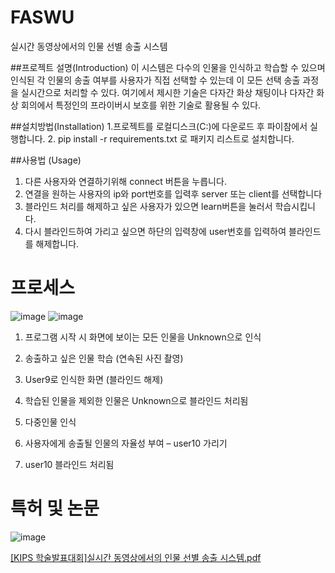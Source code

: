 # FASWU
실시간 동영상에서의 인물 선별 송출 시스템

##프로젝트 설명(Introduction)
이 시스템은 다수의 인물을 인식하고 학습할 수 있으며 인식된 각 인물의 송출 여부를 사용자가 직접 선택할 수 있는데 이 모든 선택 송출 과정을 실시간으로 처리할 수 있다. 여기에서 제시한 기술은 다자간 화상 채팅이나 다자간 화상 회의에서 특정인의 프라이버시 보호를 위한 기술로 활용될 수 있다.

##설치방법(Installation)
1.프로젝트를 로컬디스크(C:)에 다운로드 후 파이참에서 실행합니다.
2. pip install -r requirements.txt 로 패키지 리스트로 설치합니다. 

##사용법 (Usage)
1. 다른 사용자와 연결하기위해 connect 버튼을 누릅니다.
2. 연결을 원하는 사용자의 ip와 port번호를 입력후 server 또는 client를 선택합니다
3. 블라인드 처리를 해제하고 싶은 사용자가 있으면 learn버튼을 눌러서 학습시킵니다.
4. 다시 블라인드하여 가리고 싶으면 하단의 입력창에 user번호를 입력하여 블라인드를 해제합니다.

# 프로세스
![image](https://user-images.githubusercontent.com/51011817/137945630-36520328-8e7c-44a5-9d7e-d34e4c27aa0b.png)
![image](https://user-images.githubusercontent.com/51011817/137945789-af871212-20ea-4d3e-af4c-3dcf6b283877.png)

1.   프로그램 시작 시 화면에 보이는 모든 인물을 Unknown으로 인식

2.   송출하고 싶은 인물 학습 (연속된 사진 촬영)

3.    User9로 인식한 화면 (블라인드 해제)

4.   학습된 인물을 제외한 인물은 Unknown으로 블라인드 처리됨

5.   다중인물 인식

6.   사용자에게 송출될 인물의 자율성 부여 – user10 가리기

7.   user10 블라인드 처리됨


# 특허 및 논문
![image](https://user-images.githubusercontent.com/51011817/137946929-67a63f23-8964-49ae-b5e8-1078529c04b4.png)

[[KIPS 학술발표대회]실시간 동영상에서의 인물 선별 송출 시스템.pdf](https://github.com/skgyd/faswu/files/7374861/KIPS.pdf)


